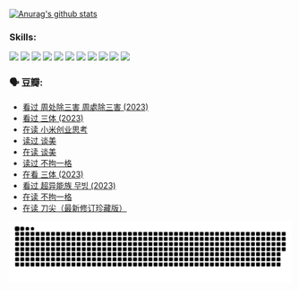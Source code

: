 
[![Anurag's github stats](https://github-readme-stats.vercel.app/api?username=w940853815)](https://github.com/anuraghazra/github-readme-stats)

### Skills:

<code><img height="32" src="https://cdn.jsdelivr.net/npm/simple-icons@v5/icons/python.svg"></code>
<code><img height="32" src="https://cdn.jsdelivr.net/npm/simple-icons@v5/icons/javascript.svg"></code>
<code><img height="32" src="https://cdn.jsdelivr.net/npm/simple-icons@v5/icons/django.svg"></code>
<code><img height="32" src="https://cdn.jsdelivr.net/npm/simple-icons@v5/icons/flask.svg"></code>
<code><img height="32" src="https://cdn.jsdelivr.net/npm/simple-icons@v5/icons/vuetify.svg"></code>
<code><img height="32" src="https://cdn.jsdelivr.net/npm/simple-icons@v5/icons/git.svg"></code>
<code><img height="32" src="https://cdn.jsdelivr.net/npm/simple-icons@v5/icons/docker.svg"></code>
<code><img height="32" src="https://cdn.jsdelivr.net/npm/simple-icons@v5/icons/postgresql.svg"></code>
<code><img height="32" src="https://cdn.jsdelivr.net/npm/simple-icons@v5/icons/elasticsearch.svg"></code>
<code><img height="32" src="https://cdn.jsdelivr.net/npm/simple-icons@v5/icons/macos.svg"></code>
<code><img height="32" src="https://cdn.jsdelivr.net/npm/simple-icons@v5/icons/linux.svg"></code>

### 🗣 豆瓣:

<!-- DOUBAN-ACTIVITIES:START -->
- [看过 周处除三害 周處除三害‎ (2023)](https://www.douban.com/people/136069238/status/4575646701/?_i=13003048)
- [看过 三体‎ (2023)](https://www.douban.com/people/136069238/status/4574263039/?_i=13003048)
- [在读 小米创业思考](https://www.douban.com/people/136069238/status/4572047905/?_i=13003048)
- [读过 谈美](https://www.douban.com/people/136069238/status/4572047629/?_i=13003048)
- [在读 谈美](https://www.douban.com/people/136069238/status/4560861771/?_i=13003048)
- [读过 不拘一格](https://www.douban.com/people/136069238/status/4560861445/?_i=13003048)
- [在看 三体‎ (2023)](https://www.douban.com/people/136069238/status/4558185093/?_i=13003048)
- [看过 超异能族 무빙‎ (2023)](https://www.douban.com/people/136069238/status/4556824186/?_i=13003048)
- [在读 不拘一格](https://www.douban.com/people/136069238/status/4541712161/?_i=13003048)
- [在读 刀尖（最新修订珍藏版）](https://www.douban.com/people/136069238/status/4541711339/?_i=13003048)
<!-- DOUBAN-ACTIVITIES:END -->


![Snake animation](https://raw.githubusercontent.com/w940853815/w940853815/output/github-contribution-grid-snake.svg)

<!--
**w940853815/w940853815** is a ✨ _special_ ✨ repository because its `README.md` (this file) appears on your GitHub profile.

Here are some ideas to get you started:

- 🔭 I’m currently working on ...
- 🌱 I’m currently learning ...
- 👯 I’m looking to collaborate on ...
- 🤔 I’m looking for help with ...
- 💬 Ask me about ...
- 📫 How to reach me: ...
- 😄 Pronouns: ...
- ⚡ Fun fact: ...
-->
